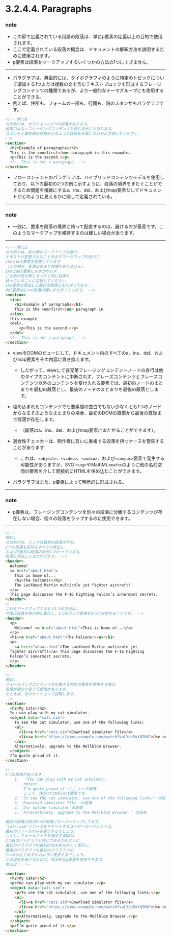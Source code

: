 # 3.2.4.4. Paragraphs

### note
- この節で定義されている用語の段落は、単にp要素の定義以上の目的で使用されます。
- ここで定義されている段落の概念は、ドキュメントの解釈方法を説明するために使用されます。
- p要素は段落をマークアップするいくつかの方法の1つにすぎません。

***

- パラグラフは、典型的には、タイポグラフィのように特定のトピックについて議論する1つまたは複数の文を含むテキストブロックを形成するフレージングコンテンツの種類であるが、より一般的なテーマグループにも使用することができる。
- 例えば、住所も、フォームの一部も、行間も、詩のスタンザもパラグラフです。

```html
<!-- 例:10
次の例では、セクションに2つの段落があります。
段落ではないフレージングコンテンツを含む見出しもあります。
コメントと要素間の空白がどのように段落を形成しないかに注意してください。
-->
<section>
  <h2>Example of paragraphs</h2>
  This is the <em>first</em> paragraph in this example.
  <p>This is the second.</p>
  <!-- This is not a paragraph. -->
</section>
```

- フローコンテントのパラグラフは、ハイブリッドコンテンツモデルを使用しており、以下の最初の2つの例に示すように、段落の境界をまたぐことができるため問題を複雑にするa、ins、del、およびmap要素なしでドキュメントがどのように見えるかに関して定義されている。

***
### note
- 一般に、要素を段落の境界に跨って配置するのは、避けるのが最善です。このようなマークアップを維持するのは難しい場合があります。
***

```html
<!-- 例:11
次の例では、前の例のマークアップを取り、
テキストが変更されたことを示すマークアップの周りに
insとdel要素を配置しています
（この場合、変更はあまり意味がありません）。
insとdel要素にもかかわらず、
この例が前の例とまったく同じ段落を
持っていることに注目してください
ins要素は見出しと最初の段落にまたがっており、
del要素は2つの段落の間にまたがっています。 -->
<section>
  <ins>
    <h1>Example of paragraphs</h1>
    This is the <em>first</em> paragraph in
  </ins>
  this example
  <del>.
      <p>This is the second.</p>
  </del>
  <!-- This is not a paragraph. -->
</section>
```

- viewをDOMのビューにして、ドキュメント内のすべてのa、ins、del、およびmap要素をその内容に置き換えます。
    - したがって、viewにて各兄弟フレージングコンテントノードの各行は他のタイプのコンテントに中断されず、フレーズコンテンツとフレーズコンテンツ以外のコンテンツを受け入れる要素では、最初のノードのまとまりを最初の段落とし、最後のノードのまとまりを最後の段落とします。
- 埋め込まれたコンテンツでも要素間の空白でもない少なくとも1つのノードからなるそのようなまとまりの場合、最初のDOMの直前から最後の直後まで段落が存在します。
    - （段落はa、ins、del、およびmap要素にまたがることができます）。

- 適合性チェッカーは、制作者に互いに重複する段落を持つケースを警告することがあります
    - これは、`<object>`、`<video>`、`<audio>`、および`<campus>`要素で発生する可能性がありますが、SVG `<svg>`やMathML`<math>`のように他の名前空間の要素を介して間接的にHTMLを埋め込むことができます。

- パラグラフはまた、p要素によって明示的に形成される。


***
### note

- p要素は、フレージングコンテンツを別々の段落に分離するコンテンツが存在しない場合、個々の段落をラップするのに使用できます。
***

```html
<!--
例12:
次の例では、リンクは最初の段落の半分、
2つの段落を区切るすべての見出し、
および2番目の段落の半分にわたっています。
段落と見出しにまたがります。 -->
<header>
  Welcome!
  <a href="about.html">
    This is home of...
    <h1>The Falcons!</h1>
    The Lockheed Martin multirole jet fighter aircraft!
  </a>
  This page discusses the F-16 Fighting Falcon’s innermost secrets.
</header>
<!--
これをマークアップするもう1つの方法は、
今度は段落を明示的に表示し、1つのリンク要素を3つに分割することです。 -->
<header>
  <p>
    Welcome! <a href="about.html">This is home of...</a>
  </p>
  <h1><a href="about.html">The Falcons!</a></h1>
  <p>
    <a href="about.html">The Lockheed Martin multirole jet
  fighter aircraft!</a> This page discusses the F-16 Fighting
  Falcon’s innermost secrets.
  </p>
</header>
```


```html
<!--
例13:
フォールバックコンテンツを定義する特定の要素を使用する場合、
段落が重なり合う可能性があります。
たとえば、次のセクションで説明します。
-->
<section>
  <h2>My Cats</h2>
  You can play with my cat simulator.
  <object data="cats.sim">
    To see the cat simulator, use one of the following links:
    <ul>
      <li><a href="cats.sim">Download simulator file</a>
      <li><a href="https://sims.example.com/watch?v=LYds5xY4INU">Use online simulator</a>
    </ul>
    Alternatively, upgrade to the Mellblom Browser.
  </object>
  I’m quite proud of it.
</section>

<!--
5つの段落があります：
    1.  「You can play with my cat simulator.
        object
        I’m quite proud of it.」という段落
        ここで、objectはobject要素です。
    2. 'To see the cat simulator, use one of the following links:' の段落
    3. 'Download simulator file' の段落
    4. 'Use online simulator'の段落
    5. 'Alternatively, upgrade to the Mellblom Browser.' の段落

最初の段落は他の4つの段落にオーバーラップしてます。
"cats.sim"リソースをサポートするユーザーエージェントは、
最初のリソースのみを表示するでしょう。
しかし、フォールバックを表示するUAは
2つ目のパラグラフと同じであるかのように
最初のパラグラフの最初の文を紛らわしく表示し、
最後のパラグラフを最初のパラグラフの
2つめの文であるかのように表示するでしょう。
この混乱を避けるために、明示的なp要素を使用できます。
例えば： -->

<section>
  <h2>My Cats</h2>
  <p>You can play with my cat simulator.</p>
  <object data="cats.sim">
    <p>To see the cat simulator, use one of the following links:</p>
    <ul>
      <li><a href="cats.sim">Download simulator file</a>
      <li><a href="https://sims.example.com/watch?v=LYds5xY4INU">Use online simulator</a>
    </ul>
    <p>Alternatively, upgrade to the Mellblom Browser.</p>
  </object>
  <p>I’m quite proud of it.</p>
</section>
```
